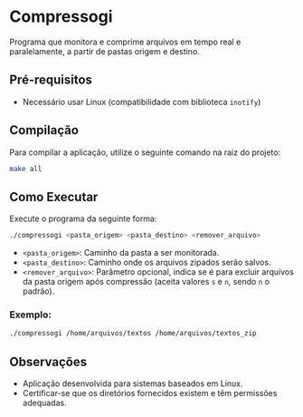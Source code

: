 # Compressogi

Programa que monitora e comprime arquivos em tempo real e paralelamente, a partir de pastas origem e destino.

## Pré-requisitos

- Necessário usar Linux (compatibilidade com biblioteca `inotify`)

## Compilação

Para compilar a aplicação, utilize o seguinte comando na raiz do projeto:

```bash
make all
```

## Como Executar

Execute o programa da seguinte forma:

```bash
./compressogi <pasta_origem> <pasta_destino> <remover_arquivo>
```

- `<pasta_origem>`: Caminho da pasta a ser monitorada.
- `<pasta_destino>`: Caminho onde os arquivos zipados serão salvos.
- `<remover_arquivo>`: Parâmetro opcional, indica se é para excluir arquivos da pasta origem após compressão (aceita valores `s` e `n`, sendo `n` o padrão).

### Exemplo:

```bash
./compressogi /home/arquivos/textos /home/arquivos/textos_zip
```

## Observações

- Aplicação desenvolvida para sistemas baseados em Linux.
- Certificar-se que os diretórios fornecidos existem e têm permissões adequadas.
